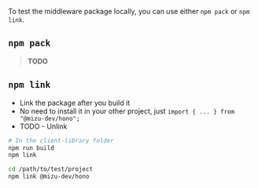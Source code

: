To test the middleware package locally, you can use either `npm pack` or `npm link`.

## `npm pack`

> **TODO**

## `npm link`

- Link the package after you build it
- No need to install it in your other project, just `import { ... } from "@mizu-dev/hono";`
- TODO - Unlink

```sh
# In the client-library folder
npm run build
npm link

cd /path/to/test/project
npm link @mizu-dev/hono
```